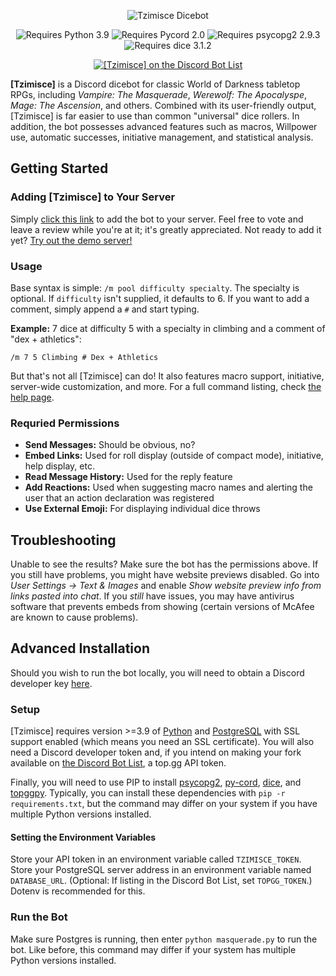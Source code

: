 <p align="center">
  <img src="images/tzimisce-logo.webp" alt="Tzimisce Dicebot" style="width: auto, max-height: 125px" />
</p>

<p align="center">
  <img src="https://img.shields.io/badge/python-3.9-blue" alt="Requires Python 3.9" />
  <img src="https://img.shields.io/badge/py--cord-2.0-blue" alt="Requires Pycord 2.0" />
  <img src="https://img.shields.io/badge/psycopg2-2.9.3-yellow" alt="Requires psycopg2 2.9.3" />
  <img src="https://img.shields.io/badge/dice-3.1.2-green" alt="Requires dice 3.1.2" />
</p>

<p align="center">
  <a href="https://top.gg/bot/642775025770037279">
    <img src="https://top.gg/api/widget/642775025770037279.svg" alt="[Tzimisce] on the Discord Bot List" />
  </a>
</p>

**[Tzimisce]** is a  Discord dicebot for classic World of Darkness tabletop RPGs, including *Vampire: The Masquerade*, *Werewolf: The Apocalyspe*, *Mage: The Ascension*, and others. Combined with its user-friendly output, [Tzimisce] is far easier to use than common "universal" dice rollers. In addition, the bot possesses advanced features such as macros, Willpower use, automatic successes, initiative management, and statistical analysis.

## Getting Started
### Adding [Tzimisce] to Your Server
Simply [click this link](https://discord.com/api/oauth2/authorize?client_id=642775025770037279&permissions=2147747840&scope=applications.commands%20bot) to add the bot to your server. Feel free to vote and leave a review while you're at it; it's greatly appreciated. Not ready to add it yet? [Try out the demo server!](https://discord.gg/QHnCdSPeEE)

### Usage
Base syntax is simple: `/m pool difficulty specialty`. The specialty is optional. If `difficulty` isn't supplied, it defaults to 6. If you want to add a comment, simply append a `#` and start typing.

**Example:** 7 dice at difficulty 5 with a specialty in climbing and a comment of "dex + athletics":

```
/m 7 5 Climbing # Dex + Athletics
```

But that's not all [Tzimisce] can do! It also features macro support, initiative, server-wide customization, and more. For a full command listing, check [the help page](https://tzimisce.app).

### Requried Permissions
* **Send Messages:** Should be obvious, no?
* **Embed Links:** Used for roll display (outside of compact mode), initiative, help display, etc.
* **Read Message History:** Used for the reply feature
* **Add Reactions:** Used when suggesting macro names and alerting the user that an action declaration was registered
* **Use External Emoji:** For displaying individual dice throws

## Troubleshooting
Unable to see the results? Make sure the bot has the permissions above. If you still have problems, you might have website previews disabled. Go into *User Settings -> Text & Images* and enable *Show website preview info from links pasted into chat*. If you *still* have issues, you may have antivirus software that prevents embeds from showing (certain versions of McAfee are known to cause problems).

## Advanced Installation
Should you wish to run the bot locally, you will need to obtain a Discord developer key [here](https://discord.com/developers/applications).

### Setup
\[Tzimisce\] requires version >=3.9 of [Python](https://www.python.org) and [PostgreSQL](https://www.postgresql.org) with SSL support enabled (which means you need an SSL certificate). You will also need a Discord developer token and, if you intend on making your fork available on [the Discord Bot List](https://top.gg), a top.gg API token.

Finally, you will need to use PIP to install [psycopg2](https://pypi.org/project/psycopg2/), [py-cord](https://pypi.org/project/py-cord/2.0.0b1/), [dice](https://pypi.org/project/dice/), and [topggpy](https://pypi.org/project/topggpy/). Typically, you can install these dependencies with `pip -r requirements.txt`, but the command may differ on your system if you have multiple Python versions installed.

#### Setting the Environment Variables
Store your API token in an environment variable called `TZIMISCE_TOKEN`. Store your PostgreSQL server address in an environment variable named `DATABASE_URL`. (Optional: If listing in the Discord Bot List, set `TOPGG_TOKEN`.) Dotenv is recommended for this.

### Run the Bot
Make sure Postgres is running, then enter `python masquerade.py` to run the bot. Like before, this command may differ if your system has multiple Python versions installed.
